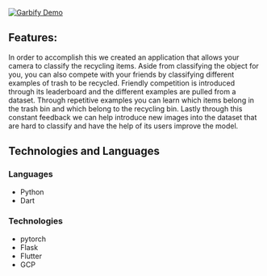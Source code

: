 
[![Garbify Demo](http://img.youtube.com/vi/KQOZPOx3Blc/0.jpg)](http://www.youtube.com/watch?v=KQOZPOx3Blc "Garbify")




## Features:
In order to accomplish this we created an application that allows your camera to classify the recycling items. Aside from classifying the object for you, you can also compete with your friends by classifying different examples of trash to be recycled. Friendly competition is introduced through its leaderboard and the different examples are pulled from a dataset. Through repetitive examples you can learn which items belong in the trash bin and which belong to the recycling bin. Lastly through this constant feedback we can help introduce new images into the dataset that are hard to classify and have the help of its users improve the model.

## Technologies and Languages 
### Languages
- Python
- Dart

### Technologies
- pytorch
- Flask
- Flutter
- GCP
